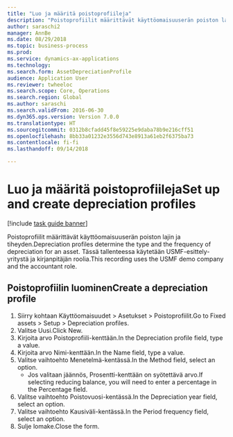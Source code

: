 ```yaml
--- 
title: "Luo ja määritä poistoprofiileja"
description: "Poistoprofiilit määrittävät käyttöomaisuuserän poiston lajin ja tiheyden."
author: saraschi2
manager: AnnBe
ms.date: 08/29/2018
ms.topic: business-process
ms.prod: 
ms.service: dynamics-ax-applications
ms.technology: 
ms.search.form: AssetDepreciationProfile
audience: Application User
ms.reviewer: twheeloc
ms.search.scope: Core, Operations
ms.search.region: Global
ms.author: saraschi
ms.search.validFrom: 2016-06-30
ms.dyn365.ops.version: Version 7.0.0
ms.translationtype: HT
ms.sourcegitcommit: 0312b8cfadd45f8e59225e9daba78b9e216cff51
ms.openlocfilehash: 8bb33a01232e3556d743e8913a61eb2f6375ba73
ms.contentlocale: fi-fi
ms.lasthandoff: 09/14/2018

---
```

# <a name="set-up-and-create-depreciation-profiles"></a><span data-ttu-id="afd71-103">Luo ja määritä poistoprofiileja</span><span class="sxs-lookup"><span data-stu-id="afd71-103">Set up and create depreciation profiles</span></span>

[!include [task guide banner](../../includes/task-guide-banner.md)]

<span data-ttu-id="afd71-104">Poistoprofiilit määrittävät käyttöomaisuuserän poiston lajin ja tiheyden.</span><span class="sxs-lookup"><span data-stu-id="afd71-104">Depreciation profiles determine the type and the frequency of depreciation for an asset.</span></span>   <span data-ttu-id="afd71-105">Tässä tallenteessa käytetään USMF-esittely-yritystä ja kirjanpitäjän roolia.</span><span class="sxs-lookup"><span data-stu-id="afd71-105">This recording uses the USMF demo company and the accountant role.</span></span>


## <a name="create-a-depreciation-profile"></a><span data-ttu-id="afd71-106">Poistoprofiilin luominen</span><span class="sxs-lookup"><span data-stu-id="afd71-106">Create a depreciation profile</span></span>
1. <span data-ttu-id="afd71-107">Siirry kohtaan Käyttöomaisuudet > Asetukset > Poistoprofiilit.</span><span class="sxs-lookup"><span data-stu-id="afd71-107">Go to Fixed assets > Setup > Depreciation profiles.</span></span>
2. <span data-ttu-id="afd71-108">Valitse Uusi.</span><span class="sxs-lookup"><span data-stu-id="afd71-108">Click New.</span></span>
3. <span data-ttu-id="afd71-109">Kirjoita arvo Poistoprofiili-kenttään.</span><span class="sxs-lookup"><span data-stu-id="afd71-109">In the Depreciation profile field, type a value.</span></span>
4. <span data-ttu-id="afd71-110">Kirjoita arvo Nimi-kenttään.</span><span class="sxs-lookup"><span data-stu-id="afd71-110">In the Name field, type a value.</span></span>
5. <span data-ttu-id="afd71-111">Valitse vaihtoehto Menetelmä-kentässä.</span><span class="sxs-lookup"><span data-stu-id="afd71-111">In the Method field, select an option.</span></span>
    * <span data-ttu-id="afd71-112">Jos valitaan jäännös, Prosentti-kenttään on syötettävä arvo.</span><span class="sxs-lookup"><span data-stu-id="afd71-112">If selecting reducing balance, you will need to enter a percentage in the Percentage field.</span></span>  
6. <span data-ttu-id="afd71-113">Valitse vaihtoehto Poistovuosi-kentässä.</span><span class="sxs-lookup"><span data-stu-id="afd71-113">In the Depreciation year field, select an option.</span></span>
7. <span data-ttu-id="afd71-114">Valitse vaihtoehto Kausiväli-kentässä.</span><span class="sxs-lookup"><span data-stu-id="afd71-114">In the Period frequency field, select an option.</span></span>
8. <span data-ttu-id="afd71-115">Sulje lomake.</span><span class="sxs-lookup"><span data-stu-id="afd71-115">Close the form.</span></span>


